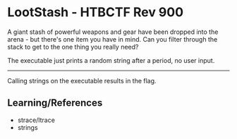 # LootStash - HTBCTF Rev 900

A giant stash of powerful weapons and gear have been dropped into the arena - but there's one item you have in mind. Can you filter through the stack to get to the one thing you really need?

The executable just prints a random string after a period, no user input.

---

Calling strings on the executable results in the flag.

## Learning/References

- strace/ltrace
- strings